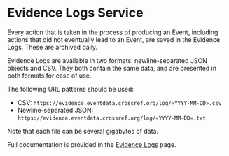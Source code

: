 # Evidence Logs Service

Every action that is taken in the process of producing an Event, including actions that did not eventually lead to an Event, are saved in the Evidence Logs. These are archived daily. 

Evidence Logs are available in two formats: newline-separated JSON objects and CSV. They both contain the same data, and are presented in both formats for ease of use. 

The following URL patterns should be used:

  - CSV: `https://evidence.eventdata.crossref.org/log/«YYYY-MM-DD».csv`
  - Newline-separated JSON: `https://evidence.eventdata.crossref.org/log/«YYYY-MM-DD».txt`

Note that each file can be several gigabytes of data.

Full documentation is provided in the [Evidence Logs](../data/evidence-logs) page.